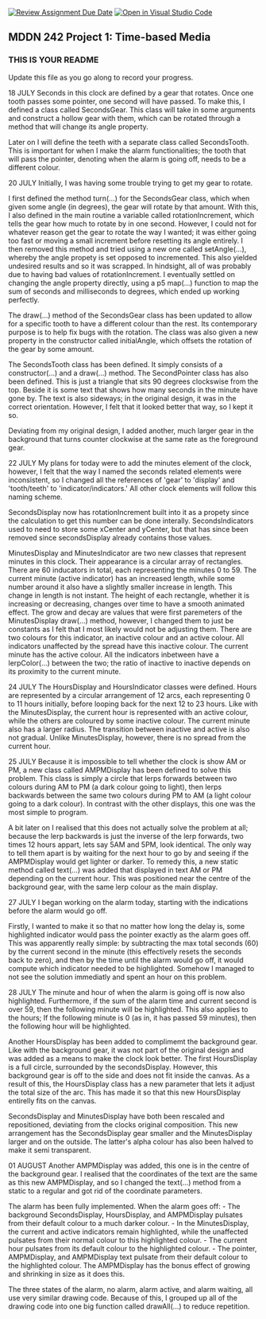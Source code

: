 [![Review Assignment Due Date](https://classroom.github.com/assets/deadline-readme-button-24ddc0f5d75046c5622901739e7c5dd533143b0c8e959d652212380cedb1ea36.svg)](https://classroom.github.com/a/JAZAP9dv)
[![Open in Visual Studio Code](https://classroom.github.com/assets/open-in-vscode-718a45dd9cf7e7f842a935f5ebbe5719a5e09af4491e668f4dbf3b35d5cca122.svg)](https://classroom.github.com/online_ide?assignment_repo_id=11439611&assignment_repo_type=AssignmentRepo)
## MDDN 242 Project 1: Time-based Media  

### THIS IS YOUR README

Update this file as you go along to record your progress.

18 JULY
  Seconds in this clock are defined by a gear that rotates. Once one tooth passes some pointer, one second will have passed.
  To make this, I defined a class called SecondsGear. This class will take in some arguments and construct a hollow gear with them, which can be rotated through a method that will change its angle property.

  Later on I will define the teeth with a separate class called SecondsTooth.
  This is important for when I make the alarm functionalities; the tooth that will pass the pointer, denoting when the alarm is going off, needs to be a different colour. 

20 JULY
  Initially, I was having some trouble trying to get my gear to rotate.

  I first defined the method turn(...) for the SecondsGear class, which when given some angle (in degrees), the gear will rotate by that amount. With this, I also defined in the main routine a variable called rotationIncrement, which tells the gear how much to rotate by in one second. However, I could not for whatever reason get the gear to rotate the way I wanted; it was either going too fast or moving a small increment before resetting its angle entirely. I then removed this method and tried using a new one called setAngle(...), whereby the angle propety is set opposed to incremented. This also yielded undesired results and so it was scrapped. In hindsight, all of was probably due to having bad values of rotationIncrement. I eventually settled on changing the angle property directly, using a p5 map(...) function to map the sum of seconds and milliseconds to degrees, which ended up working perfectly.

  The draw(...) method of the SecondsGear class has been updated to allow for a specific tooth to have a different colour than the rest. Its contemporary purpose is to help fix bugs with the rotation. The class was also given a new property in the constructor called initialAngle, which offsets the rotation of the gear by some amount.

  The SecondsTooth class has been defined. It simply consists of a constructor(...) and a draw(...) method. The SecondPointer class has also been defined. This is just a triangle that sits 90 degrees clockswise from the top. Beside it is some text that shows how many seconds in the minute have gone by. The text is also sideways; in the original design, it was in the correct orientation. However, I felt that it looked better that way, so I kept it so.

  Deviating from my original design, I added another, much larger gear in the background that turns counter clockwise at the same rate as the foreground gear. 

22 JULY
  My plans for today were to add the minutes element of the clock, however, I felt that the way I named the seconds related elements were inconsistent, so I changed all the references of 'gear' to 'display' and 'tooth/teeth' to 'indicator/indicators.' All other clock elements will follow this naming scheme.

  SecondsDisplay now has rotationIncrement built into it as a propety since the calculation to get this number can be done interally.
  SecondsIndicators used to need to store some xCenter and yCenter, but that has since been removed since secondsDisplay already contains those values.

  MinutesDisplay and MinutesIndicator are two new classes that represent minutes in this clock. Their appearance is a circular array of rectangles. There are 60 inducators in total, each representing the minutes 0 to 59. The current minute (active indicator) has an increased length, while some number around it also have a slightly smaller increase in length. This change in length is not instant. The height of each rectangle, whether it is increasing or decreasing, changes over time to have a smooth animated effect. The grow and decay are values that were first paremeters of the MinutesDisplay draw(...) method, however, I changed them to just be constants as I felt that I most likely would not be adjusting them. There are two colours for this indicator, an inactive colour and an active colour. All indicators unaffected by the spread have this inactive colour. The current minute has the active colour. All the indicators inbetween have a lerpColor(...) between the two; the ratio of inactive to inactive depends on its proximity to the current minute.

24 JULY
  The HoursDisplay and HoursIndicator classes were defined. Hours are represented by a circular arrangement of 12 arcs, each representing 0 to 11 hours initially, before looping back for the next 12 to 23 hours. Like with the MinutesDisplay, the current hour is represented with an active colour, while the others are coloured by some inactive colour. The current minute also has a larger radius. The transition between inactive and active is also not gradual. Unlike MinutesDisplay, however, there is no spread from the current hour.

25 JULY
  Because it is impossible to tell whether the clock is show AM or PM, a new class called AMPMDisplay has been defined to solve this problem. This class is simply a circle that lerps forwards between two colours during AM to PM (a dark colour going to light), then lerps backwards between the same two colours during PM to AM (a light colour going to a dark colour). In contrast with the other displays, this one was the most simple to program. 

  A bit later on I realised that this does not actually solve the problem at all; because the lerp backwards is just the inverse of the lerp forwards, two times 12 hours appart, lets say 5AM and 5PM, look identical. The only way to tell them apart is by waiting for the next hour to go by and seeing if the AMPMDisplay would get lighter or darker. To remedy this, a new static method called text(...) was added that displayed in text AM or PM depending on the current hour. This was positioned near the centre of the background gear, with the same lerp colour as the main display.

27 JULY
  I began working on the alarm today, starting with the indications before the alarm would go off. 

  Firstly, I wanted to make it so that no matter how long the delay is, some highlighted indicator would pass the pointer exactly as the alarm goes off. This was apparently really simple: by subtracting the max total seconds (60) by the current second in the minute (this effectively resets the seconds back to zero), and then by the time until the alarm would go off, it would compute which indicator needed to be highlighted. Somehow I managed to not see the solution immediatly and spent an hour on this problem.

28 JULY
  The minute and hour of when the alarm is going off is now also highlighted. Furthermore, if the sum of the alarm time and current second is over 59, then the following minute will be highlighted. This also applies to the hours; If the following minute is 0 (as in, it has passed 59 minutes), then the following hour will be highlighted.

  Another HoursDisplay has been added to complimemt the background gear. Like with the background gear, it was not part of the original design and was added as a means to make the clock look better. The first HoursDisplay is a full circle, surrounded by the secondsDisplay. However, this background gear is off to the side and does not fit inside the canvas. As a result of this, the HoursDisplay class has a new parameter that lets it adjust the total size of the arc. This has made it so that this new HoursDisplay entirelly fits on the canvas.

  SecondsDisplay and MinutesDisplay have both been rescaled and repositioned, deviating from the clocks original composition. This new arrangement has the SecondsDisplay gear smaller and the MinutesDisplay larger and on the outside. The latter's alpha colour has also been halved to make it semi transparent.

01 AUGUST
  Another AMPMDisplay was added, this one is in the centre of the background gear. I realised that the coordinates of the text are the same as this new AMPMDisplay, and so I changed the text(...) method from a static to a regular and got rid of the coordinate parameters.

  The alarm has been fully implemented. When the alarm goes off:
    - The background SecondsDisplay, HoursDisplay, and AMPMDisplay pulsates from their default colour to a much darker colour.
    - In the MinutesDisplay, the current and active indicators remain highlighted, while the unaffected pulsates from their normal colour to this highlighted colour.
    - The current hour pulsates from its default colour to the highlighted colour.
    - The pointer, AMPMDisplay, and AMPMDisplay text pulsate from their default colour to the highlighted colour. The AMPMDisplay has the bonus effect of growing and shrinking 
      in size as it does this.
  
  The three states of the alarm, no alarm, alarm active, and alarm waiting, all use very similar drawing code. Because of this, I grouped up all of the drawing code into one big function called drawAll(...) to reduce repetition.

